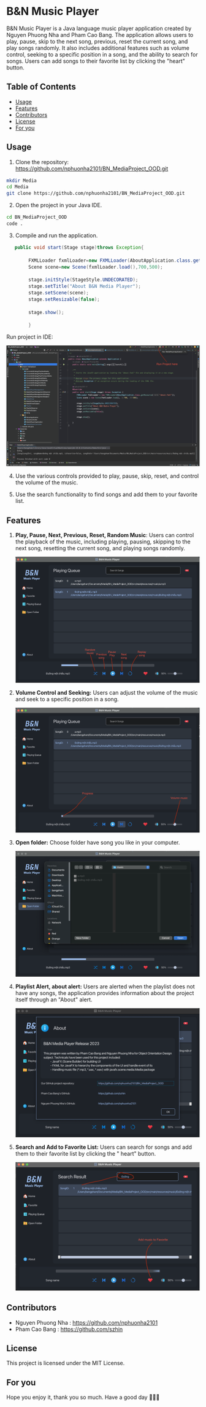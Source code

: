   # B&N Music Player

  B&N Music Player is a Java language music player application created by Nguyen Phuong Nha and Pham Cao Bang. The
  application allows users to play, pause, skip to the next song, previous, reset the current song, and play songs
  randomly. It also includes additional features such as volume control, seeking to a specific position in a song, and the
  ability to search for songs. Users can add songs to their favorite list by clicking the "heart" button.

  ## Table of Contents

  - [Usage](#usage)
  - [Features](#features)
  - [Contributors](#contributors)
  - [License](#license)
  - [For you](#for---you)

  ## Usage

  1. Clone the repository: https://github.com/nphuonha2101/BN_MediaProject_OOD.git

  ```bash
  mkdir Media
  cd Media
  git clone https://github.com/nphuonha2101/BN_MediaProject_OOD.git
  ```
  2. Open the project in your Java IDE.

  ```bash
  cd BN_MediaProject_OOD
  code .
  ```

  3. Compile and run the application.

  ```java
     public void start(Stage stage)throws Exception{

          FXMLLoader fxmlLoader=new FXMLLoader(AboutApplication.class.getResource("about.fxml"));
          Scene scene=new Scene(fxmlLoader.load(),700,500);

          stage.initStyle(StageStyle.UNDECORATED);
          stage.setTitle("About B&N Media Player");
          stage.setScene(scene);
          stage.setResizable(false);

          stage.show();

          }
  ```

  Run project in IDE:

  ![Run project](src/main/resources/img/githubRun.png)

  4. Use the various controls provided to play, pause, skip, reset, and control the volume of the music.

  5. Use the search functionality to find songs and add them to your favorite list.

  ## Features

  1. **Play, Pause, Next, Previous, Reset, Random Music**: Users can control the playback of the music, including playing,
     pausing, skipping to the next song, resetting the current song, and playing songs randomly.

     ![Play, pause, next, Previous, reset, random](src/main/resources/img/githubPlay.png)

  2. **Volume Control and Seeking:** Users can adjust the volume of the music and seek to a specific position in a song.

     ![Volume Control and Seeking](src/main/resources/img/githubProgress.png)

  3. **Open folder:** Choose folder have song you like in your computer.

     ![Alert About](src/main/resources/img/githubOpenFolder.png)

  4. **Playlist Alert, about alert:** Users are alerted when the playlist does not have any songs, the application
     provides information about the project itself through an "About" alert.

     ![Playlist Alert](src/main/resources/img/githubAlert.png)

  5. **Search and Add to Favorite List:** Users can search for songs and add them to their favorite list by clicking the "
     heart" button.

     ![Search and Add to Favorite List:](src/main/resources/img/githubSearch.png)

  ## Contributors

  - Nguyen Phuong Nha : https://github.com/nphuonha2101
  - Pham Cao Bang : https://github.com/szhin

  ## License

  This project is licensed under the MIT License.

  ## For you

  Hope you enjoy it, thank you so much.
  Have a good day 🥰😋😎

